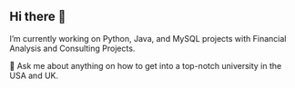 ## Hi there 👋

I’m currently working on Python, Java, and MySQL projects with Financial Analysis and Consulting Projects.

💬 Ask me about anything on how to get into a top-notch university in the USA and UK.


<!--
**pegasus17717/pegasus17717** is a ✨ _special_ ✨ repository because its `README.md` (this file) appears on your GitHub profile.

Here are some ideas to get you started:

- 🔭 
- 🌱 I’m currently learning ...
- 👯 I’m looking to collaborate on ...
- 🤔 I’m looking for help with ...
- 💬 Ask me about ...
- 📫 How to reach me: ...
- 😄 Pronouns: ...
- ⚡ Fun fact: ...
-->
